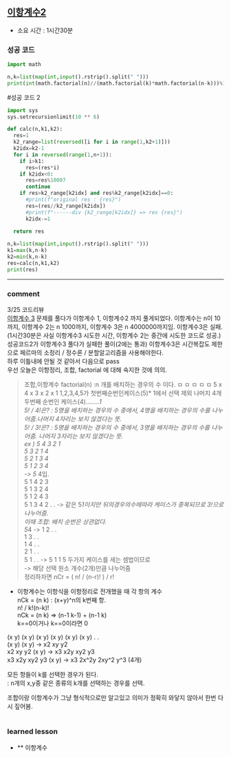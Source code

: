 
## [이항계수2](https://www.acmicpc.net/problem/11051)
* 소요 시간 :  1시간30분

### 성공 코드
```python
import math

n,k=list(map(int,input().rstrip().split(" ")))
print(int(math.factorial(n)//(math.factorial(k)*math.factorial(n-k)))%10007)
```

#성공 코드 2
```python
import sys
sys.setrecursionlimit(10 ** 6)

def calc(n,k1,k2):
  res=1
  k2_range=list(reversed([i for i in range(1,k2+1)]))
  k2idx=k2-1
  for i in reversed(range(1,n+1)):
    if i>k1:
      res=(res*i)
    if k2idx<0:
      res=res%10007
      continue
    if res>k2_range[k2idx] and res%k2_range[k2idx]==0:
      #print(f"original res : {res}")
      res=(res//k2_range[k2idx])
      #print(f"------div {k2_range[k2idx]} => res {res}")
      k2idx-=1

  return res
  
n,k=list(map(int,input().rstrip().split(" ")))
k1=max(k,n-k)
k2=min(k,n-k)
res=calc(n,k1,k2)
print(res)

```

----------------------------------------------------------------------------
### comment 
3/25 코드리뷰  
 [이항계수 3](https://www.acmicpc.net/problem/11401) 문제를 풀다가 이항계수 1, 이항계수2 까지 풀게되었다.
 이항계수는 n이 10까지, 이항계수 2는 n 1000까지, 이항계수 3은 n 4000000까지임.
 이항계수3은 실패. (1시간30분은 사실 이항계수3 시도한 시간, 이항계수 2는 중간에 시도한 코드로 성공.)
 성공코드2가 이항계수3 풀다가 실패한 풀이(2에는 통과)
 이항계수3은 시간복잡도 제한으로 페르마의 소정리 / 정수론 / 분할알고리즘을 사용해야한다.   
 하루 이틀내에 안될 것 같아서 다음으로 pass   
 우선 오늘은 이항정리, 조합, factorial 에 대해 숙지한 것에 의의.  
>조합,이항계수
>factorial(n) :n 개를 배치하는 경우의 수 이다.
>ㅁ ㅁ ㅁ ㅁ ㅁ
>5 x 4 x 3 x 2 x 1
>1,2,3,4,5가 첫번째순번인케이스(5)* 1에서 선택 제외 나머지 4개 두번째 순번인 케이스(4).....*...1  
>5! / 4!은? : 5명을 배치하는 경우의 수 중에서, 4명을 배치하는 경우의 수를 나누어줌.나머지 4자리는 보지 않겠다는 뜻.  
>5! / 3!은? : 5명을 배치하는 경우의 수 중에서, 3명을 배치하는 경우의 수를 나누어줌. 나머지 3자리는 보지 않겠다는 뜻.  
>                ex ) 5 4 3 2 1     
>                     5 3 2 1 4   
>                     5 2 1 3 4   
>                     5 1 2 3 4  
>                                 -> 5* 4임.       
>                     5 1 4 2 3   
>                     5 1 3 2 4         
>                     5 1 2 4 3    
>                     5 1 3 4 2 . . -> 같은 5*1이지만 뒤의경우의수에따라 케이스가 중복되므로 3!으로 나누어줌.   
>이때 조합: 배치 순번은 상관없다.     
>                     5*4 -> 1 2 . .  
>                            1 3 . .   
>                            1 4 . .   
>                            2 1 . .   
>                            5 1 . . -> 5 1 1 5 두가지 케이스를 세는 셈법이므로   
>                                        -> 해당 선택 원소 개수(2개)만큼 나누어줌   
정리하자면 nCr = ( n! / (n-r)! ) / r!    

* 이항계수는 이항식을 이항정리로 전개했을 때 각 항의 계수   
 nCk = (n k) : (x+y)^n의 k번째 항.    
 n! / k!(n-k)!  
 nCk = (n k) => (n-1 k-1) + (n-1 k)    
         k==0이거나 k==0이라면 0  

(x y) (x y) (x y) (x y) (x y) (x y) . .   
(x y) (x y) -> x2 xy y2   
x2 xy y2 (x y) -> x3 x2y xy2 y3  
x3 x2y xy2 y3 (x y) -> x3 2x^2y 2xy^2 y^3 (4개)    
   
모든 항들이 k를 선택한 경우가 된다.  
: n개의 x,y중 같은 종류의 k개를 선택하는 경우를 선택.    


조합이랑 이항계수가 그냥 형식적으로만 알고있고 의미가 정확히 와닿지 않아서 한번 다시 짚어봄.   

#
#
 ### learned lesson
 
* ** 이항계수
#
#
 
 
 
 

